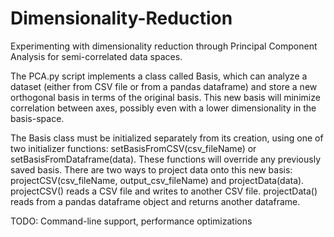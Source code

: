 # Dimensionality-Reduction
Experimenting with dimensionality reduction through Principal Component Analysis for semi-correlated data spaces.

The PCA.py script implements a class called Basis, which can analyze a dataset (either from CSV file or from a pandas dataframe) and store a new orthogonal basis in terms of the original basis.
This new basis will minimize correlation between axes, possibly even with a lower dimensionality in the basis-space.

The Basis class must be initialized separately from its creation, using one of two initializer functions: setBasisFromCSV(csv_fileName) or setBasisFromDataframe(data). These functions will override any previously saved basis.
There are two ways to project data onto this new basis: projectCSV(csv_fileName, output_csv_fileName) and projectData(data). projectCSV() reads a CSV file and writes to another CSV file. projectData() reads from a pandas dataframe object and returns another dataframe.

TODO: Command-line support, performance optimizations
